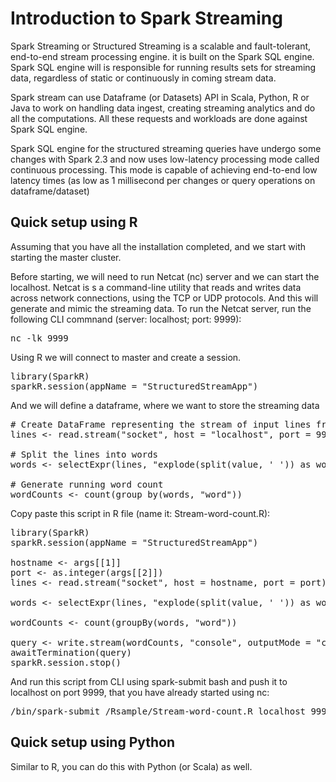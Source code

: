 # Introduction to Spark Streaming

<!-- wp:paragraph -->
<p>Spark Streaming or Structured Streaming is a scalable and fault-tolerant, end-to-end stream processing engine. it is built on the Spark SQL engine. Spark SQL engine will is responsible for running results sets for streaming data, regardless of static or continuously in coming stream data.</p>
<!-- /wp:paragraph -->

<!-- wp:paragraph -->
<p>Spark stream can use Dataframe (or Datasets) API in Scala, Python, R or Java to work on handling data ingest, creating streaming analytics and do all the computations. All these requests and workloads are done against Spark SQL engine.</p>
<!-- /wp:paragraph -->

<!-- wp:paragraph -->
<p>Spark SQL engine for the structured streaming queries have undergo some changes with Spark 2.3 and now uses low-latency processing mode called continuous processing. This mode is capable of achieving end-to-end low latency times (as low as 1 millisecond per changes or query operations on dataframe/dataset)</p>
<!-- /wp:paragraph -->

<!-- wp:heading -->
<h2 id="quick-setup-using-r">Quick setup using R</h2>
<!-- /wp:heading -->

<!-- wp:paragraph -->
<p>Assuming that you have all the installation completed, and we start with starting the master cluster. </p>
<!-- /wp:paragraph -->

<!-- wp:paragraph -->
<p>Before starting, we will need to run Netcat (nc) server and we can start the localhost. Netcat is s a command-line utility that reads and writes data across network connections, using the TCP or UDP protocols. And this will generate and mimic the streaming data. To run the Netcat server, run the following CLI commnand (server: localhost; port: 9999):</p>
<!-- /wp:paragraph -->

<!-- wp:syntaxhighlighter/code {"language":"bash"} -->
<pre class="wp-block-syntaxhighlighter-code">nc -lk 9999</pre>
<!-- /wp:syntaxhighlighter/code -->

<!-- wp:paragraph -->
<p>Using R we will connect to master and create a session.</p>
<!-- /wp:paragraph -->

<!-- wp:syntaxhighlighter/code {"language":"r"} -->
<pre class="wp-block-syntaxhighlighter-code">library(SparkR)
sparkR.session(appName = "StructuredStreamApp")</pre>
<!-- /wp:syntaxhighlighter/code -->

<!-- wp:paragraph -->
<p>And we will define a dataframe, where we want to store the streaming data</p>
<!-- /wp:paragraph -->

<!-- wp:syntaxhighlighter/code {"language":"r"} -->
<pre class="wp-block-syntaxhighlighter-code"># Create DataFrame representing the stream of input lines from connection to localhost:9999
lines &lt;- read.stream("socket", host = "localhost", port = 9999)

# Split the lines into words
words &lt;- selectExpr(lines, "explode(split(value, ' ')) as word")

# Generate running word count
wordCounts &lt;- count(group_by(words, "word"))</pre>
<!-- /wp:syntaxhighlighter/code -->

<!-- wp:paragraph -->
<p>Copy paste this script in R file (name it: Stream-word-count.R):</p>
<!-- /wp:paragraph -->

<!-- wp:syntaxhighlighter/code {"language":"r"} -->
<pre class="wp-block-syntaxhighlighter-code">library(SparkR)
sparkR.session(appName = "StructuredStreamApp")

hostname &lt;- args[[1]]
port &lt;- as.integer(args[[2]])
lines &lt;- read.stream("socket", host = hostname, port = port)

words &lt;- selectExpr(lines, "explode(split(value, ' ')) as word")

wordCounts &lt;- count(groupBy(words, "word"))

query &lt;- write.stream(wordCounts, "console", outputMode = "complete")
awaitTermination(query)
sparkR.session.stop()</pre>
<!-- /wp:syntaxhighlighter/code -->

<!-- wp:paragraph -->
<p>And run this script from CLI using spark-submit bash and push it to localhost on port 9999, that you have already started using nc:</p>
<!-- /wp:paragraph -->

<!-- wp:syntaxhighlighter/code {"language":"bash"} -->
<pre class="wp-block-syntaxhighlighter-code">/bin/spark-submit /Rsample/Stream-word-count.R localhost 9999</pre>
<!-- /wp:syntaxhighlighter/code -->

<!-- wp:heading -->
<h2 id="quick-setup-using-python">Quick setup using Python</h2>
<!-- /wp:heading -->

<!-- wp:paragraph -->
<p>Similar to R, you can do this with Python (or Scala) as well.</p>
<!-- /wp:paragraph -->